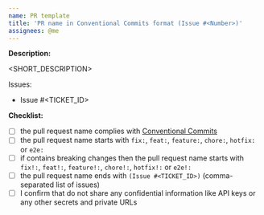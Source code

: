 ```yaml
---
name: PR template
title: 'PR name in Conventional Commits format (Issue #<Number>)'
assignees: @me
---
```


**Description:**

<SHORT_DESCRIPTION>

Issues:

- Issue #<TICKET_ID>

**Checklist:**

- [ ] the pull request name complies with [Conventional Commits](https://www.conventionalcommits.org/en/v1.0.0/)
- [ ] the pull request name starts with `fix:`, `feat:`, `feature:`, `chore:`, `hotfix:` or `e2e:`
- [ ] if contains breaking changes then the pull request name starts with `fix!:`, `feat!:`, `feature!:`, `chore!:`, `hotfix!:` or `e2e!:`
- [ ] the pull request name ends with `(Issue #<TICKET_ID>)` (comma-separated list of issues)
- [ ] I confirm that do not share any confidential information like API keys or any other secrets and private URLs
